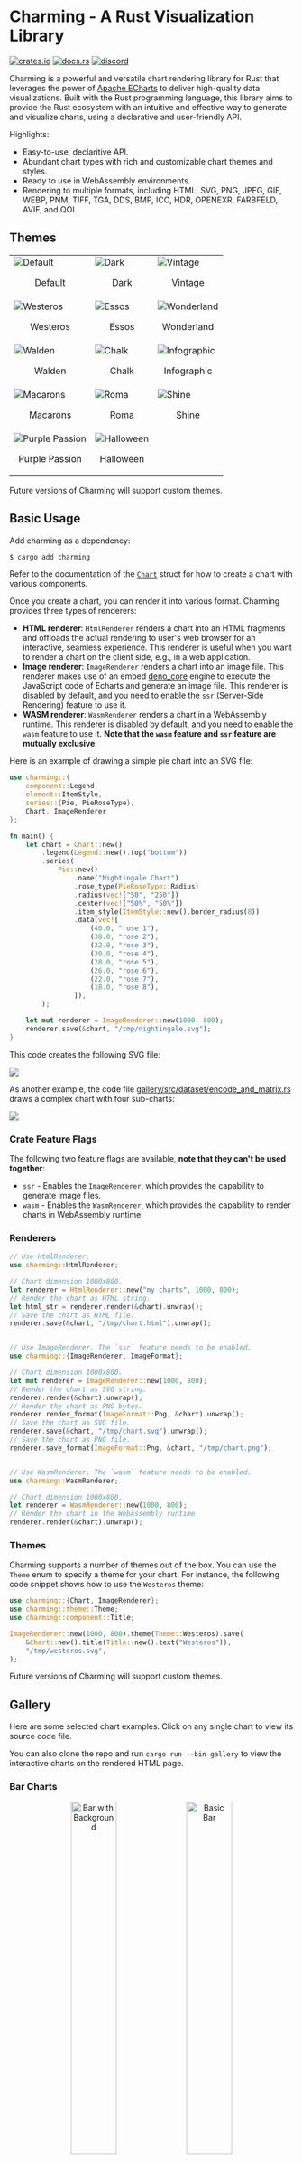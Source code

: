 # Charming - A Rust Visualization Library

[![crates.io](https://img.shields.io/crates/v/charming.svg)](https://crates.io/crates/charming)
[![docs.rs](https://docs.rs/charming/badge.svg)](https://docs.rs/charming)
[![discord](https://dcbadge.vercel.app/api/server/u3wmVPcW?style=flat)](https://discord.gg/u3wmVPcW)

Charming is a powerful and versatile chart rendering library for Rust that leverages the power of [Apache ECharts](https://echarts.apache.org/en/index.html) to deliver high-quality data visualizations. Built with the Rust programming language, this library aims to provide the Rust ecosystem with an intuitive and effective way to generate and visualize charts, using a declarative and user-friendly API.

Highlights:

- Easy-to-use, declaritive API.
- Abundant chart types with rich and customizable chart themes and styles.
- Ready to use in WebAssembly environments.
- Rendering to multiple formats, including HTML, SVG, PNG, JPEG, GIF, WEBP, PNM, TIFF, TGA, DDS, BMP, ICO, HDR, OPENEXR, FARBFELD, AVIF, and QOI.

## Themes

<table>
    <tr>
        <td><img src="./img/theme/default.png" alt="Default" /><p align="center">Default</p></td>
        <td><img src="./img/theme/dark.png" alt="Dark" /><p align="center">Dark</p></td>
        <td><img src="./img/theme/vintage.png" alt="Vintage" /><p align="center">Vintage</p></td>
    </tr>
    <tr>
        <td><img src="./img/theme/westeros.png" alt="Westeros" /><p align="center">Westeros</p></td>
        <td><img src="./img/theme/essos.png" alt="Essos" /><p align="center">Essos</p></td>
        <td><img src="./img/theme/wonderland.png" alt="Wonderland" /><p align="center">Wonderland</p></td>
    </tr>
    <tr>
        <td><img src="./img/theme/walden.png" alt="Walden" /><p align="center">Walden</p></td>
        <td><img src="./img/theme/chalk.png" alt="Chalk" /><p align="center">Chalk</p></td>
        <td><img src="./img/theme/infographic.png" alt="Infographic" /><p align="center">Infographic</p></td>
    </tr>
    <tr>
        <td><img src="./img/theme/macarons.png" alt="Macarons" /><p align="center">Macarons</p></td>
        <td><img src="./img/theme/roma.png" alt="Roma" /><p align="center">Roma</p></td>
        <td><img src="./img/theme/shine.png" alt="Shine" /><p align="center">Shine</p></td>
    </tr>
    <tr>
        <td><img src="./img/theme/purple-passion.png" alt="Purple Passion" /><p align="center">Purple Passion</p></td>
        <td><img src="./img/theme/halloween.png" alt="Halloween" /><p align="center">Halloween</p></td>
    </tr>
</table>

Future versions of Charming will support custom themes.

## Basic Usage

Add charming as a dependency:

```sh
$ cargo add charming
```

Refer to the documentation of the [`Chart`](https://docs.rs/charming/latest/charming/struct.Chart.html) struct for how to create a chart with various components.

Once you create a chart, you can render it into various format. Charming provides three types of renderers:

- **HTML renderer**: `HtmlRenderer` renders a chart into an HTML fragments and offloads the actual rendering to user's web browser for an interactive, seamless experience. This renderer is useful when you want to render a chart on the client side, e.g., in a web application.
- **Image renderer**: `ImageRenderer` renders a chart into an image file. This renderer makes use of an embed [deno_core](https://github.com/denoland/deno_core) engine to execute the JavaScript code of Echarts and generate an image file. This renderer is disabled by default, and you need to enable the `ssr` (Server-Side Rendering) feature to use it.
- **WASM renderer**: `WasmRenderer` renders a chart in a WebAssembly runtime. This renderer is disabled by default, and you need to enable the `wasm` feature to use it. **Note that the `wasm` feature and `ssr` feature are mutually exclusive**.

Here is an example of drawing a simple pie chart into an SVG file:

```rust
use charming::{
    component::Legend,
    element::ItemStyle,
    series::{Pie, PieRoseType},
    Chart, ImageRenderer
};

fn main() {
    let chart = Chart::new()
        .legend(Legend::new().top("bottom"))
        .series(
            Pie::new()
                .name("Nightingale Chart")
                .rose_type(PieRoseType::Radius)
                .radius(vec!["50", "250"])
                .center(vec!["50%", "50%"])
                .item_style(ItemStyle::new().border_radius(8))
                .data(vec![
                    (40.0, "rose 1"),
                    (38.0, "rose 2"),
                    (32.0, "rose 3"),
                    (30.0, "rose 4"),
                    (28.0, "rose 5"),
                    (26.0, "rose 6"),
                    (22.0, "rose 7"),
                    (18.0, "rose 8"),
                ]),
        );

    let mut renderer = ImageRenderer::new(1000, 800);
    renderer.save(&chart, "/tmp/nightingale.svg");
}
```

This code creates the following SVG file:

![](img/nightingale.svg)

As another example, the code file [gallery/src/dataset/encode_and_matrix.rs](./gallery/src/dataset/encode_and_matrix.rs) draws a complex chart with four sub-charts:

![](img/encode-and-matrix.svg)

### Crate Feature Flags

The following two feature flags are available, **note that they can't be used together**:

- `ssr` - Enables the `ImageRenderer`, which provides the capability to generate image files.
- `wasm` - Enables the `WasmRenderer`, which provides the capability to render charts in WebAssembly runtime.

### Renderers

```rs
// Use HtmlRenderer.
use charming::HtmlRenderer;

// Chart dimension 1000x800.
let renderer = HtmlRenderer::new("my charts", 1000, 800);
// Render the chart as HTML string.
let html_str = renderer.render(&chart).unwrap();
// Save the chart as HTML file.
renderer.save(&chart, "/tmp/chart.html").unwrap();


// Use ImageRenderer. The `ssr` feature needs to be enabled.
use charming::{ImageRenderer, ImageFormat};

// Chart dimension 1000x800.
let mut renderer = ImageRenderer::new(1000, 800);
// Render the chart as SVG string.
renderer.render(&chart).unwrap();
// Render the chart as PNG bytes.
renderer.render_format(ImageFormat::Png, &chart).unwrap();
// Save the chart as SVG file.
renderer.save(&chart, "/tmp/chart.svg").unwrap();
// Save the chart as PNG file.
renderer.save_format(ImageFormat::Png, &chart, "/tmp/chart.png");


// Use WasmRenderer. The `wasm` feature needs to be enabled.
use charming::WasmRenderer;

// Chart dimension 1000x800.
let renderer = WasmRenderer::new(1000, 800);
// Render the chart in the WebAssembly runtime
renderer.render(&chart).unwrap();
```

### Themes

Charming supports a number of themes out of the box. You can use the `Theme` enum to specify a theme for your chart. For instance, the following code snippet shows how to use the `Westeros` theme:

```rust
use charming::{Chart, ImageRenderer};
use charming::theme::Theme;
use charming::component::Title;

ImageRenderer::new(1000, 800).theme(Theme::Westeros).save(
    &Chart::new().title(Title::new().text("Westeros")),
    "/tmp/westeros.svg",
);
```

Future versions of Charming will support custom themes.

## Gallery

Here are some selected chart examples. Click on any single chart to view its source code file.

You can also clone the repo and run `cargo run --bin gallery` to view the interactive charts on the rendered HTML page.

### Bar Charts

<div align="center">
<a href="./gallery/src/bar/bar_with_background.rs"><img src="./img/bar/bar_with_background.svg" width="40%" alt="Bar with Background" /></a>
<a href="./gallery/src/bar/basic_bar.rs"><img src="./img/bar/basic_bar.svg" width="40%" alt="Basic Bar" /></a>
<a href="./gallery/src/bar/radial_polar_bar_label_position.rs"><img src="./img/bar/radial_polar_bar_label_position.svg" width="40%" alt="Radial Polar Bar Label Position" /></a>
<a href="./gallery/src/bar/set_style_of_single_bar.rs"><img src="./img/bar/set_style_of_single_bar.svg" width="40%" alt="Set Style of Single Bar" /></a>
<a href="./gallery/src/bar/stacked_column.rs"><img src="./img/bar/stacked_column.svg" width="40%" alt="Stacked Column" /></a>
<a href="./gallery/src/bar/tangential_polar_bar.rs"><img src="./img/bar/tangential_polar_bar.svg" width="40%" alt="Tangential Polar Bar" /></a>
<a href="./gallery/src/bar/waterfall.rs"><img src="./img/bar/waterfall.svg" width="40%" alt="Waterfall" /></a>
<a href="./gallery/src/bar/world_population.rs"><img src="./img/bar/world_population.svg" width="40%" alt="World Population" /></a>
</div>

### Boxplot Charts

<div align="center">
<a href="./gallery/src/boxplot/boxplot_light_velocity.rs"><img src="./img/boxplot/boxplot_light_velocity.svg" width="40%" alt="Boxplot Light Velocity" /></a>
<a href="./gallery/src/boxplot/multiple_categories.rs"><img src="./img/boxplot/multiple_categories.svg" width="40%" alt="Multiple Categories" /></a>
</div>

### Candlestick Charts

<div align="center">
<a href="./gallery/src/candlestick/basic_candlestick.rs"><img src="./img/candlestick/basic_candlestick.svg" width="40%" alt="Basic Candlestick" /></a>
<a href="./gallery/src/candlestick/shanghai_index.rs"><img src="./img/candlestick/shanghai_index.svg" width="40%" alt="Shanghai Index" /></a>
</div>

### Funnel Charts

<div align="center">
<a href="./gallery/src/funnel/funnel_chart.rs"><img src="./img/funnel/funnel_chart.svg" width="40%" alt="Funnel Chart" /></a>
<a href="./gallery/src/funnel/multiple_funnels.rs"><img src="./img/funnel/multiple_funnels.svg" width="40%" alt="Multiple Funnels" /></a>
</div>

### Gauge Charts

<div align="center">
<a href="./gallery/src/gauge/gauge_barometer.rs"><img src="./img/gauge/gauge_barometer.svg" width="40%" alt="Gauge Barometer" /></a>
<a href="./gallery/src/gauge/gauge_basic.rs"><img src="./img/gauge/gauge_basic.svg" width="40%" alt="Gauge Basic" /></a>
<a href="./gallery/src/gauge/gauge_simple.rs"><img src="./img/gauge/gauge_simple.svg" width="40%" alt="Gauge Simple" /></a>
</div>

### Graph Charts

<div align="center">
<a href="./gallery/src/graph/hide_overlapped_label.rs"><img src="./img/graph/hide_overlapped_label.svg" width="40%" alt="Hide Overlapped Label" /></a>
<a href="./gallery/src/graph/les_miserables.rs"><img src="./img/graph/les_miserables.svg" width="40%" alt="Les Miserables" /></a>
</div>

### Heatmap Charts

<div align="center">
<a href="./gallery/src/heatmap/heatmap_on_cartesian.rs"><img src="./img/heatmap/heatmap_on_cartesian.svg" width="40%" alt="Heatmap on Cartesian" /></a>
</div>

### Line Charts

<div align="center">
<a href="./gallery/src/line/area_pieces.rs"><img src="./img/line/area_pieces.svg" width="40%" alt="Area Pieces" /></a>
<a href="./gallery/src/line/basic_area.rs"><img src="./img/line/basic_area.svg" width="40%" alt="Basic Area" /></a>
<a href="./gallery/src/line/basic_line.rs"><img src="./img/line/basic_line.svg" width="40%" alt="Basic Line" /></a>
<a href="./gallery/src/line/confidence_band.rs"><img src="./img/line/confidence_band.svg" width="40%" alt="Confidence Band" /></a>
<a href="./gallery/src/line/data_transform_filter.rs"><img src="./img/line/data_transform_filter.svg" width="40%" alt="Data Transform Filter" /></a>
<a href="./gallery/src/line/distribution_of_electricity.rs"><img src="./img/line/distribution_of_electricity.svg" width="40%" alt="Distribution of Electricity" /></a>
<a href="./gallery/src/line/gradient_stacked_area.rs"><img src="./img/line/gradient_stacked_area.svg" width="40%" alt="Gradient Stacked Area" /></a>
<a href="./gallery/src/line/large_scale_area.rs"><img src="./img/line/large_scale_area.svg" width="40%" alt="Large Scale Area" /></a>
<a href="./gallery/src/line/line_gradient.rs"><img src="./img/line/line_gradient.svg" width="40%" alt="Line Gradient" /></a>
<a href="./gallery/src/line/rainfall.rs"><img src="./img/line/rainfall.svg" width="40%" alt="Rainfall" /></a>
<a href="./gallery/src/line/rainfall_vs_evaporation.rs"><img src="./img/line/rainfall_vs_evaporation.svg" width="40%" alt="Rainfall Vs. Evaporation" /></a>
<a href="./gallery/src/line/smoothed_line.rs"><img src="./img/line/smoothed_line.svg" width="40%" alt="Smoothed Line" /></a>
<a href="./gallery/src/line/stacked_area.rs"><img src="./img/line/stacked_area.svg" width="40%" alt="Stacked Area" /></a>
<a href="./gallery/src/line/stacked_line.rs"><img src="./img/line/stacked_line.svg" width="40%" alt="Stacked Line" /></a>
<a href="./gallery/src/line/step_line.rs"><img src="./img/line/step_line.svg" width="40%" alt="Step Line" /></a>
<a href="./gallery/src/line/temperature_change.rs"><img src="./img/line/temperature_change.svg" width="40%" alt="Temperature Change" /></a>
<a href="./gallery/src/line/two_value_axes_in_polar.rs"><img src="./img/line/two_value_axes_in_polar.svg" width="40%" alt="Two Value-Axes in Polar" /></a>
</div>

### Parallel Charts

<div align="center">
<a href="./gallery/src/parallel/basic_parallel.rs"><img src="./img/parallel/basic_parallel.svg" width="40%" alt="Basic Parallel" /></a>
<a href="./gallery/src/parallel/parallel_aqi.rs"><img src="./img/parallel/parallel_aqi.svg" width="40%" alt="Parallel AQI" /></a>
</div>

### Pie Charts

<div align="center">
<a href="./gallery/src/pie/doughnut_chart_with_rounded_corner.rs"><img src="./img/pie/doughnut_chart_with_rounded_corner.svg" width="40%" alt="Nightingale" /></a>
<a href="./gallery/src/pie/nightingale.rs"><img src="./img/pie/nightingale.svg" width="40%" alt="Nightingale" /></a>
<a href="./gallery/src/pie/referer_of_a_website.rs"><img src="./img/pie/referer_of_a_website.svg" width="40%" alt="Referer of a Website" /></a>
</div>

### Radar Charts

<div align="center">
<a href="./gallery/src/radar/basic_radar.rs"><img src="./img/radar/basic_radar.svg" width="40%" alt="Basic Radar" /></a>
<a href="./gallery/src/radar/multiple_radar.rs"><img src="./img/radar/multiple_radar.svg" width="40%" alt="Multiple Radar" /></a>
<a href="./gallery/src/radar/proportion_of_browsers.rs"><img src="./img/radar/proportion_of_browsers.svg" width="40%" alt="Proportion of Browsers" /></a>
</div>

### Sankey Charts

<div align="center">
<a href="./gallery/src/sankey/basic_sankey.rs"><img src="./img/sankey/basic_sankey.svg" width="40%" alt="Basic Sankey" /></a>
<a href="./gallery/src/sankey/node_align_left_sankey.rs"><img src="./img/sankey/node_align_left_sankey.svg" width="40%" alt="Node Align Left Sankey" /></a>
<a href="./gallery/src/sankey/sankey_orient_vertical.rs"><img src="./img/sankey/sankey_orient_vertical.svg" width="40%" alt="Sankey Orient Vertical" /></a>
</div>

### Scatter Charts

<div align="center">
<a href="./gallery/src/scatter/anscombe_quartet.rs"><img src="./img/scatter/anscombe_quartet.svg" width="40%" alt="Anscombe Quartet" /></a>
<a href="./gallery/src/scatter/basic_scatter.rs"><img src="./img/scatter/basic_scatter.svg" width="40%" alt="Basic Scatter" /></a>
<a href="./gallery/src/scatter/bubble_chart.rs"><img src="./img/scatter/bubble_chart.svg" width="40%" alt="Bubble Chart" /></a>
<a href="./gallery/src/scatter/effect_scatter.rs"><img src="./img/scatter/effect_scatter.svg" width="40%" alt="Effect Scatter" /></a>
<a href="./gallery/src/scatter/punch_card_of_github.rs"><img src="./img/scatter/punch_card_of_github.svg" width="40%" alt="Punch Card of Github" /></a>
</div>

### Sunburst Charts

<div align="center">
<a href="./gallery/src/sunburst/drink_flavors.rs"><img src="./img/sunburst/drink_flavors.svg" width="40%" alt="Drink Flavors" /></a>
</div>

### Theme River Charts

<div align="center">
<a href="./gallery/src/theme_river/theme_river_lastfm.rs"><img src="./img/theme_river/theme_river_lastfm.svg" width="40%" alt="Theme River LastFM" /></a>
</div>

### Tree Charts

<div align="center">
<a href="./gallery/src/tree/from_left_to_right_tree.rs"><img src="./img/tree/from_left_to_right_tree.svg" width="40%" alt="From Left to Right Tree" /></a>
<a href="./gallery/src/tree/multiple_trees.rs"><img src="./img/tree/multiple_trees.svg" width="40%" alt="Multiple Trees" /></a>
</div>
